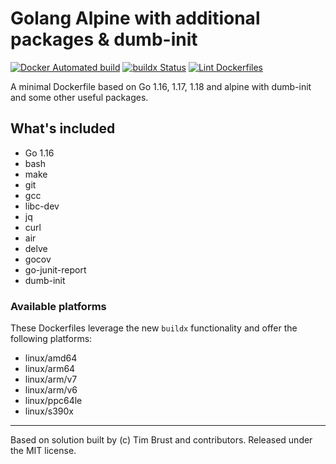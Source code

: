 # Golang Alpine with additional packages & dumb-init

[![Docker Automated build](https://img.shields.io/docker/automated/Neur0toxine/node-alpine-git.svg)](https://hub.docker.com/r/neur0toxine/golang-alpine-dumb-init/)
[![buildx Status](https://github.com/Neur0toxine/docker-golang-alpine-dumb-init/workflows/buildx/badge.svg)](https://github.com/Neur0toxine/docker-golang-alpine-dumb-init/actions?query=workflow%3Abuildx)
[![Lint Dockerfiles](https://github.com/Neur0toxine/docker-golang-alpine-dumb-init/workflows/Lint%20Dockerfiles/badge.svg)](https://github.com/Neur0toxine/docker-golang-alpine-dumb-init/actions?query=workflow%3A%22Lint+Dockerfiles%22)

A minimal Dockerfile based on Go 1.16, 1.17, 1.18 and alpine with dumb-init and some other useful packages.

## What's included

- Go 1.16
- bash
- make
- git
- gcc
- libc-dev
- jq
- curl
- air
- delve
- gocov
- go-junit-report
- dumb-init

### Available platforms

These Dockerfiles leverage the new `buildx` functionality and offer the following platforms:

- linux/amd64
- linux/arm64
- linux/arm/v7
- linux/arm/v6
- linux/ppc64le
- linux/s390x

---

Based on solution built by (c) Tim Brust and contributors. Released under the MIT license.

